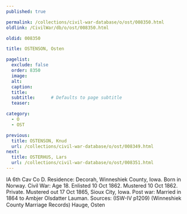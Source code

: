 ```yaml
---
published: true

permalink: /collections/civil-war-database/o/ost/008350.html
oldlink: /CivilWar/db/o/ost/008350.html

oldid: 008350

title: OSTENSON, Osten

pagelist:
  exclude: false
  order: 8350
  image: 
  alt:
  caption:
  title:
  subtitle:      # Defaults to page subtitle
  teaser:

category: 
  - O 
  - OST

previous:
  title: OSTENSON, Knud
  url: /collections/civil-war-database/o/ost/008349.html  
next:
  title: OSTERHUS, Lars
  url: /collections/civil-war-database/o/ost/008351.html   
---
```

IA 6th Cav Co D. Residence: Decorah, Winneshiek County, Iowa. Born in Norway. Civil War: Age 18. Enlisted 10 Oct 1862. Mustered 10 Oct 1862. Private. Mustered out 17 Oct 1865, Sioux City, Iowa. Post war: Married in 1864 to Ambjer Olsdatter Lauman. Sources: (ISW-IV p1209) (Winneshiek County Marriage Records) &#147;Hauge, Osten&#148;